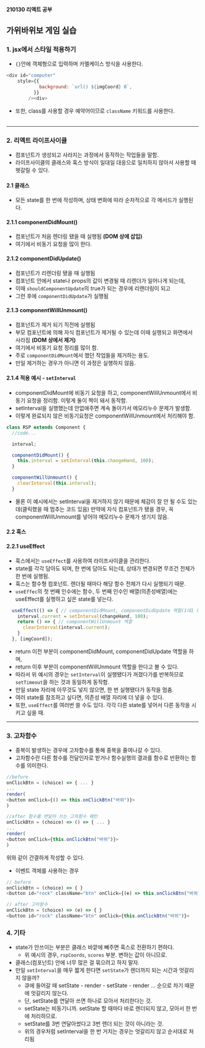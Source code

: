 #### 210130 리액트 공부
## 가위바위보 게임 실습
### 1. jsx에서 스타일 적용하기
- `{}`안에 객체형으로 입력하며 카멜케이스 방식을 사용한다.
```javascript
<div id="computer"
    style={{
            background: `url() ${imgCoord} 0`,
          }}
        /><div>
```
- 또한, class를 사용할 경우 예약어이므로 `className` 키워드를 사용한다.   
&nbsp;
-------
### 2. 리액트 라이프사이클
- 컴포넌트가 생성되고 사라지는 과정에서 동작하는 작업들을 말함.
- 라이프사이클의 클래스와 훅스 방식이 일대일 대응으로 일치하지 않아서 사용할 때 헷갈릴 수 있다.
#### 2.1 클래스
- 모든 state를 한 번에 작성하며, 상태 변화에 따라 순차적으로 각 메서드가 실행된다.
#### 2.1.1 componentDidMount()
- 컴포넌트가 처음 렌더링 됐을 때 실행됨 **(DOM 상에 삽입)**
- 여기에서 비동기 요청을 많이 한다.
#### 2.1.2 componentDidUpdate()
- 컴포넌트가 리렌더링 됐을 때 실행됨
- 컴포넌트 안에서 state나 props의 값이 변경될 때 리렌더가 일어나게 되는데,
- 이때 `shouldComponentUpdate`의 true가 되는 경우에 리렌더링이 되고
- 그런 후에 `componentDidUpdate`가 실행됨
#### 2.1.3 componentWillUnmount()
- 컴포넌트가 제거 되기 직전에 실행됨
- 부모 컴포넌트에 의해 자식 컴포넌트가 제거될 수 있는데 이때 실행되고 화면에서 사라짐 **(DOM 상에서 제거)**
- 여기에서 비동기 요청 정리를 많이 함.
- 주로 `componentDidMount`에서 했던 작업들을 제거하는 용도.
- 만일 제거하는 경우가 아니면 이 과정은 실행하지 않음.
#### 2.1.4 적용 예시 - `setInterval`
- componentDidMount에 비동기 요청을 하고, componentWillUnmount에서 비동기 요청을 정리함. 이렇게 둘이 짝이 돼서 동작함.
- setInterval을 실행했는데 안없애주면 계속 돌아가서 메모리누수 문제가 발생함.
- 이렇게 완료되지 않은 비동기요청은 componentWillUnmount에서 처리해야 함.
```javascript
class RSP extends Component {
  //code...

  interval;

  componentDidMount() {
    this.interval = setInterval(this.changeHand, 100);
  }

  componentWillUnmount() {
    clearInterval(this.interval);
  }
```
- 물론 이 예시에서는 setInterval을 제거하지 않기 때문에 체감이 잘 안 될 수도 있는데(클릭했을 때 멈추는 코드 있음)
만약에 자식 컴포넌트가 됐을 경우, 꼭 componentWillUnmount를 넣어야 메모리누수 문제가 생기지 않음.
#### 2.2 훅스
#### 2.2.1 useEffect
- 훅스에서는 `useEffect`를 사용하여 라이프사이클을 관리한다.
- state를 각각 담아도 되며, 한 번에 담아도 되는데, 상태가 변경되면 무조건 전체가 한 번에 실행됨.
- 훅스는 함수형 컴포넌트. 렌더될 때마다 해당 함수 전체가 다시 실행되기 때문.
- `useEffec`의 첫 번째 인수에는 함수, 두 번째 인수인 배열(의존성배열)에는 useEffect를 실행하고 싶은 state를 넣는다.
```javascript
  useEffect(() => { // componentDidMount, componentDidUpdate 역할(1대1 대응은 아니지만 비슷)
    interval.current = setInterval(changeHand, 100);
    return () => { // componentWillUnmount 역할
      clearInterval(interval.current);
    }
  }, [imgCoord]);
```
- return 이전 부분이 componentDidMount, componentDidUpdate 역할을 하며,
- return 이후 부분이 componentWillUnmount 역할을 한다고 볼 수 있다.
- 따라서 위 예시의 경우는 `setInterval`이 실행됐다가 꺼졌다가를 반복하므로 `setTimeout`을 하는 것과 동일하게 동작함.
- 만일 state 자리에 아무것도 넣지 않으면, 한 번 실행됐다가 동작을 멈춤.
- 여러 state를 참조하고 싶다면, 의존성 배열 자리에 더 넣을 수 있다.
- 또한, `useEffect`를 여러번 쓸 수도 있다. 각각 다른 state를 넣어서 다른 동작을 시키고 싶을 때. 
--------
### 3. 고차함수
- 중복이 발생하는 경우에 고차함수를 통해 중복을 줄여나갈 수 있다.
- 고차함수란 다른 함수를 전달인자로 받거나 함수실행의 결과를 함수로 반환하는 함수를 의미한다.
```javascript
//before
onClickBtn = (choice) => { ... }
...
render(
<button onClick={() => this.onClickBtn("바위")}>
)

//after 함수를 연달아 쓰는 고차함수 패턴
onClickBtn = (choice) => () => { ... }
...
render(
<button onClick={this.onClickBtn("바위")}>
)
```
위와 같이 간결하게 작성할 수 있다.
- 이벤트 객체를 사용하는 경우
```javascript
// before
onClickBtn = (choice) => { }
<button id="rock" className="btn" onClick={(e) => this.onClickBtn("바위")}>

// after 고차함수
onClickBtn = (choice) => (e) => { }
<button id="rock" className="btn" onClick={this.onClickBtn("바위")}>
```
### 4. 기타
- state가 안쓰이는 부분은 클래스 바깥에 빼주면 훅스로 전환하기 편하다.
  - 위 예시의 경우, `rspCoords`, `scores` 부분. 변하는 값이 아니므로.
- 클래스(컴포넌트) 안에 너무 많은 걸 묶으려고 하지 말자.
- 만일 `setInterval`을 매우 짧게 한다면 `setState`가 렌더까지 되는 시간과 엇갈리지 않을까?
  - 큐에 들어갈 때 setState - render - setState - render ... 순으로 차기 때문에 엇갈리지 않는다.
  - 단, setState를 연달아 쓰면 하나로 모아서 처리한다는 것.
  - setState는 비동기니까. setState 할 때마다 바로 렌더되지 않고, 모아서 한 번에 처리하므로.
  - setState를 3번 연달아썼다고 3번 렌더 되는 것이 아니라는 것.
  - 위의 경우처럼 setInterval을 한 번 거치는 경우는 엇갈리지 않고 순서대로 처리됨
